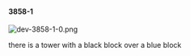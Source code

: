 #### 3858-1
![dev-3858-1-0.png](https://github.com/lil-lab/nlvr/raw/master/nlvr/dev/images/3/dev-3858-1-0.png "dev-3858-1-0.png")

there is a tower with a black block over a blue block